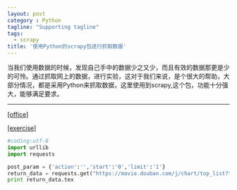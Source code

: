 ```yaml
---
layout: post
category : Python
tagline: "Supporting tagline"
tags:
  - scrapy
title: '使用Python的scrapy包进行抓取数据'
---
```

当我们使用数据的时候，发现自己手中的数据少之又少，而且有效的数据那更是少的可怜。通过抓取网上的数据，进行实验，这对于我们来说，是个很大的帮助，大部分情况，都是采用Python来抓取数据，这里使用到scrapy,这个包，功能十分强大，能够满足要求。

---
<!--more-->

[\[office\]](https://scrapy.org/)

[\[exercise\]](http://python.jobbole.com/86405/)

```python
#coding:utf-8
import urllib
import requests

post_param = {'action':'','start':'0','limit':'1'}
return_data = requests.get("https://movie.douban.com/j/chart/top_list?type=11&interval_id=100%3A90",data =post_param, verify = False)
print return_data.tex

```
